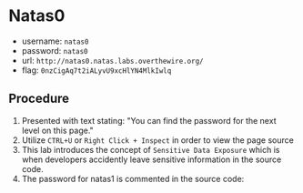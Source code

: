 # Natas0

  * username: `natas0`
  * password: `natas0`
  * url: `http://natas0.natas.labs.overthewire.org/`
  * flag: `0nzCigAq7t2iALyvU9xcHlYN4MlkIwlq`

## Procedure

1. Presented with text stating: "You can find the password for the next level on this page."
2. Utilize `CTRL+U` or `Right Click + Inspect` in order to view the page source
3. This lab introduces the concept of `Sensitive Data Exposure` which is when developers accidently leave sensitive information in the source code.
4. The password for natas1 is commented in the source code: <!--The password for natas1 is 0nzCigAq7t2iALyvU9xcHlYN4MlkIwlq -->
